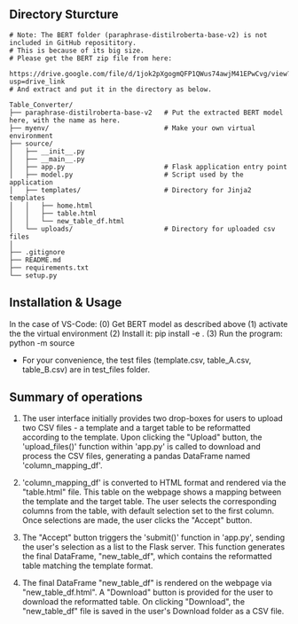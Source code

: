 
## Directory Sturcture
    # Note: The BERT folder (paraphrase-distilroberta-base-v2) is not included in GitHub reposititory.
    # This is because of its big size. 
    # Please get the BERT zip file from here: 
        https://drive.google.com/file/d/1jok2pXgogmQFP1QWus74awjM41EPwCvg/view?usp=drive_link
    # And extract and put it in the directory as below.

    Table_Converter/
    ├── paraphrase-distilroberta-base-v2   # Put the extracted BERT model here, with the name as here.
    ├── myenv/                             # Make your own virtual environment
    ├── source/
    │   ├── __init__.py
    │   ├── __main__.py
    │   ├── app.py                         # Flask application entry point
    │   ├── model.py                       # Script used by the application
    │   ├── templates/                     # Directory for Jinja2 templates
    │   │   ├── home.html
    │   │   ├── table.html
    │   │   └── new_table_df.html
    │   └── uploads/                       # Directory for uploaded csv files
    │
    ├── .gitignore
    ├── README.md
    ├── requirements.txt
    └── setup.py



## Installation & Usage
In the case of VS-Code:
(0) Get BERT model as described above
(1) activate the the virtual environment
(2) Install it:
        pip install -e .
(3) Run the program: 
        python -m source
* For your convenience, the test files (template.csv, table_A.csv, table_B.csv) are in test_files folder.


## Summary of operations

1. The user interface initially provides two drop-boxes for users to upload two CSV files - a template and a target table to be reformatted according to the template. Upon clicking the "Upload" button, the 'upload_files()' function within 'app.py' is called to download and process the CSV files, generating a pandas DataFrame named 'column_mapping_df'.

2. 'column_mapping_df' is converted to HTML format and rendered via the "table.html" file. This table on the webpage shows a mapping between the template and the target table. The user selects the corresponding columns from the table, with default selection set to the first column. Once selections are made, the user clicks the "Accept" button.

3. The "Accept" button triggers the 'submit()' function in 'app.py', sending the user's selection as a list to the Flask server. This function generates the final DataFrame, "new_table_df", which contains the reformatted table matching the template format.

4. The final DataFrame "new_table_df" is rendered on the webpage via "new_table_df.html". A "Download" button is provided for the user to download the reformatted table. On clicking "Download", the "new_table_df" file is saved in the user's Download folder as a CSV file.